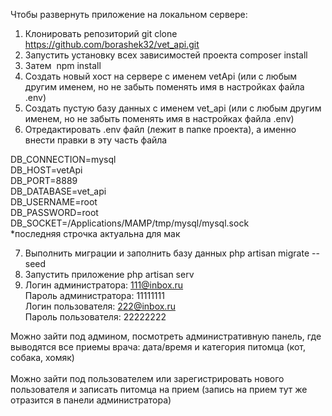 Чтобы развернуть приложение на локальном сервере:

1. Клонировать репозиторий git clone https://github.com/borashek32/vet_api.git
2. Запустить установку всех зависимостей проекта composer install
3. Затем  npm install
4. Создать новый хост на сервере с именем vetApi  (или с любым другим именем, но не забыть поменять имя в настройках файла .env) 
5. Создать пустую базу данных с именем vet_api  (или с любым другим именем, но не забыть поменять имя в настройках файла .env)   
6. Отредактировать .env файл (лежит в папке проекта), а именно внести правки в эту часть файла

DB_CONNECTION=mysql<br>
DB_HOST=vetApi<br>
DB_PORT=8889<br>
DB_DATABASE=vet_api<br>
DB_USERNAME=root<br>
DB_PASSWORD=root<br>
DB_SOCKET=/Applications/MAMP/tmp/mysql/mysql.sock<br>
*последняя строчка актуальна для мак

7. Выполнить миграции и заполнить базу данных php artisan migrate --seed
8. Запустить приложение php artisan serv
9. Логин администратора: 111@inbox.ru<br>
   Пароль администратора: 11111111<br>
   Логин пользователя: 222@inbox.ru<br>
   Пароль пользователя: 22222222<br>
   
Можно зайти под админом, посмотреть административную панель, где выводятся все приемы врача: дата/время и категория питомца (кот, собака, хомяк)<br><br>
Можно зайти под пользователем или зарегистрировать нового пользователя и записать питомца на прием (запись на прием тут же отразится в панели администратора)
